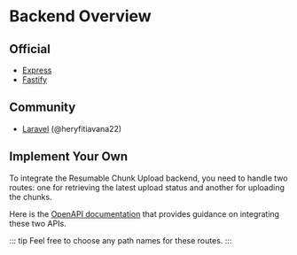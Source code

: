 # Backend Overview

## Official

- [Express](/guide/backend-express)
- [Fastify](/guide/backend-fastify)

## Community

- [Laravel](https://github.com/heryfitiavana22/rcu-laravel) (@heryfitiavana22)

## Implement Your Own

To integrate the Resumable Chunk Upload backend, you need to handle two routes: one for retrieving the latest upload status and another for uploading the chunks.

Here is the [OpenAPI documentation](https://github.com/heryTz/resumable-chunk-upload/blob/main/api.yaml) that provides guidance on integrating these two APIs.

::: tip
Feel free to choose any path names for these routes.
:::
